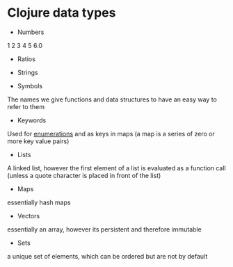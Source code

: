 # Clojure data types

* Numbers

1 2 3 4 5 6.0


* Ratios


* Strings

* Symbols

The names we give functions and data structures to have an easy way to refer to them


* Keywords

Used for [enumerations](http://en.wikipedia.org/wiki/Enumeration) and as keys in maps (a map is a series of zero or more key value pairs)


* Lists

A linked list, however the first element of a list is evaluated as a function call (unless a quote character is placed in front of the list)


* Maps

essentially hash maps

* Vectors

essentially an array, however its persistent and therefore immutable

* Sets

a unique set of elements, which can be ordered but are not by default
